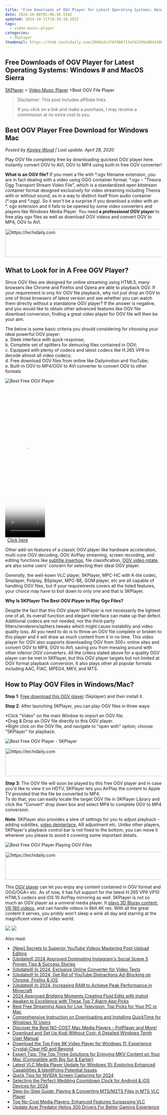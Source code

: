 ```yaml
---
title: "Free Downloads of OGV Player for Latest Operating Systems: Windows # and MacOS Sierra"
date: 2024-10-08T01:06:56.514Z
updated: 2024-10-11T18:34:18.192Z
tags:
  - video-music-player
categories:
  - 5kplayer
thumbnail: https://thmb.techidaily.com/20681dc3787d86713afd2395e0942d0819f5bca12434956d1fe5521df7d6718e.jpg
---
```


## Free Downloads of OGV Player for Latest Operating Systems: Windows # and MacOS Sierra

[5KPlayer](https://tools.techidaily.com/5kplayer/products/) \> [Video Music Player](https://tools.techidaily.com/5kplayer/video-music-player/) \>Best OGV File Player

>  Disclaimer: This post includes affiliate links
>
>  If you click on a link and make a purchase, I may receive a commission at no extra cost to you.
>

## Best OGV Player Free Download for Windows Mac

 _Posted by [Kaylee Wood](https://www.quora.com/profile/Amanda-Hu-21) | Last update: April 28, 2020_

Play OGV file completely free by downloading quickest OGV player here. Instantly convert OGV to AVI, OGV to MP4 using built-in free OGV converter! 

**What is an OGV file?** If you meet a file with \*.ogv filename extension, you are in fact dealing with a video using OGG container format. \*.ogv – "Theora Ogg Transport Stream Video File", which is a standardized open bitstream container format designed exclusively for video streaming including Theora with or without sound, as in a way to distinct itself from audio container (\*.oga and \*.ogg). So it won't be a surprise if you download a video with an \*. ogv extension and it fails to be opened by some video converters and players like Windows Media Player. You need **a professional OGV player** to free play ogv files as well as download OGV videos and convert OGV to MP4, OGV to AVI. 

<!-- affiliate ads begin -->
<a href="https://aligracehair.sjv.io/c/5597632/2135405/19272" target="_top" id="2135405">
  <img src="//a.impactradius-go.com/display-ad/19272-2135405" border="0" alt="https://techidaily.com" width="728" height="90"/>
</a>
<img height="0" width="0" src="https://aligracehair.sjv.io/i/5597632/2135405/19272" style="position:absolute;visibility:hidden;" border="0" />
<!-- affiliate ads end -->

## What to Look for in A Free OGV Player?

Since OGV files are designed for online streaming using HTML5, many browsers like Chrome and Firefox and Opera are able to playback OGV. If your requirement is only for OGV file playback, why not just drop an OGV to one of those browsers of latest version and see whether you can watch them directly without a standalone OGV player? If the answer is negative, and you would like to obtain other advanced features like OGV file download conversion, finding a great video player for OGV file will then be your aim.

The below is some basic criteria you should considering for choosing your ideal powerful OGV player:  
 a. Sleek interface with quick response;  
 b. Complete set of splitters for demuxing files contained in OGV;  
c. Equipped with plenty of codecs and latest codecs like H.265 VP9 to decode almost all video codecs;  
d. Free download OGV files from online like Dailymotion and YouTube;  
e. Built-in OGV to MP4/OGV to AVI converter to convert OGV to other formats

![Best Free OGV Player](https://www.5kplayer.com/video-music-player/img/oggvorbis.png) 

<!-- affiliate ads begin -->
<span id="1975503">
					<video width="128" height="480" style="cursor:pointer"
           poster="//a.impactradius-go.com/display-clicktoplayimage/1975503.png"
           onclick="if(!this.playClicked){this.play();this.setAttribute('controls',true);this.playClicked=true;}">
	   <source src="//a.impactradius-go.com/display-ad/22993-1975503">
	   <img src="//a.impactradius-go.com/display-clicktoplayimage/1975503.png" style="border: none; height: 100%; width: 100%; object-fit: contain">
	</video>
	<div style="width:80px;text-align:center"><a href="javascript:window.open(decodeURIComponent('https%3A%2F%2Fhomestyler.sjv.io%2Fc%2F5597632%2F1975503%2F22993'), '_blank');void(0);">Click here</a></div>
</span>
<img height="0" width="0" src="https://imp.pxf.io/i/5597632/1975503/22993" style="position:absolute;visibility:hidden;" border="0" />
<!-- affiliate ads end -->

Other add-on features of a classic OGV player like hardware acceleration, multi-core OGV decoding, OGV AirPlay streaming, screen recording, and editing functions like [subtitle insertion](https://tools.techidaily.com/5kplayer/video-music-player/), file classification, [OGV video rotate](https://tools.techidaily.com/5kplayer/video-music-player/), are also some users' concern for selecting their ideal OGV player. 

Generally, the well-kown VLC player, 5KPlayer, MPC-HC with K-lite codec, Smplayer, Potplay, BSplayer, MPC-BE, GOM player, etc are all capable of handling OGV files, but if your requirements covers all the listed features, your choice may have to boil down to only one and that is 5KPlayer. 

**Why Is 5KPlayer The Best OGV Player to Play Ogv Files?**

Despite the fact that this OGV player 5KPlayer is not necessarily the lightest one of all, its overall function and elegant interface can make up that defect. Additional codecs are not needed, nor the third-party filters/renderers/spliters tweaks which might cause instability and video quality loss. All you need to do is to throw an OGV file complete or broken to this player and it will draw as much content from it in no time. This video player for OGV also supports downloading OGV from 300+ online sites and convert OGV to MP4, OGV to AVI, saving you from messing around with other inferior OGV converters. All the critera stated above for a quality OGV player can be met in 5KPlayer, but this OGV player targets but not limited at OGV format playback conversion. It also plays other all popular formats including AAC, FlAC, MPEG4, MKV, and MTS.

## How to Play OGV Files in Windows/Mac?

**Step 1**: [Free download this OGV player](https://tools.techidaily.com/5kplayer/products/) (5kplayer) and then install it.

**Step 2**: After launching 5KPlayer, you can play OGV files in three ways:

\*Click "Video" on the main Window to import an OGV file.  
 \*Drag & Drop an OGV file directly to this OGV player.  
 \*Right click on the OGV file, and navigate to "open with" option; choose "5KPlayer" for playback.

![Best Free OGV Player - 5KPlayer](https://www.5kplayer.com/video-music-player/img/5kplayer-freeaacplayer-yxt-030601.jpg) 

<!-- affiliate ads begin -->
<a href="https://ephamedtechinc.pxf.io/c/5597632/2130529/26400" target="_top" id="2130529">
  <img src="//a.impactradius-go.com/display-ad/26400-2130529" border="0" alt="https://techidaily.com" width="728" height="90"/>
</a>
<img height="0" width="0" src="https://ephamedtechinc.pxf.io/i/5597632/2130529/26400" style="position:absolute;visibility:hidden;" border="0" />
<!-- affiliate ads end -->

**Step 3**: The OGV file will soon be played by this free OGV player and in case you'd like to view it on HDTV, 5KPlayer lets you AirPlay the content to Apple TV provided that the file be converted to MP4\.   
 To do that, you can easily locate the target OGV file in 5KPlayer Library and click the "Convert" drop down box and select MP4 to complete OGV to MP4 conversion.

**Note**: 5KPlayer also provides a slew of settings for you to adjust playback - adding subtitles, [video deinterlace](https://tools.techidaily.com/5kplayer/video-music-player/), AR adjustment etc. Unlike other players, 5KPlayer's playback control bar is not fixed to the bottom, you can move it wherever you please to avoid it covering some important details.

![Best Free OGV Player Playing OGV Files](https://www.5kplayer.com/video-music-player/img/5kplayer-4k.jpg) 

<!-- affiliate ads begin -->
<a href="https://ephamedtechinc.pxf.io/c/5597632/2137212/26400" target="_top" id="2137212">
  <img src="//a.impactradius-go.com/display-ad/26400-2137212" border="0" alt="https://techidaily.com" width="728" height="90"/>
</a>
<img height="0" width="0" src="https://ephamedtechinc.pxf.io/i/5597632/2137212/26400" style="position:absolute;visibility:hidden;" border="0" />
<!-- affiliate ads end -->

This [OGV player](https://tools.techidaily.com/5kplayer/video-music-player/) can let you enjoy any content contained in OGV format and OGG/OGA< etc. As of now, it has full support for the latest H.265 VP9 VP10 HTML5 codecs and iOS 10 AirPlay mirroring as well. 5KPlayer is not so much an OGV player as a univeral media player. It [plays 3D Bluray content](https://tools.techidaily.com/5kplayer/video-music-player/), [VR 180 videos](https://tools.techidaily.com/5kplayer/video-music-player/), and can handle videos in 8bit 4K res. With all the great content it serves, you probly won't sleep a wink all day and starring at the magnificent views of video world.

[![](https://www.5kplayer.com/video-music-player/../button/freedownwhitewin.png)](https://tools.techidaily.com/5kplayer/products/) [![](https://www.5kplayer.com/video-music-player/../button/freedownbackmac.png)](https://tools.techidaily.com/5kplayer/products/)

<ins class="adsbygoogle"
     style="display:block"
     data-ad-format="autorelaxed"
     data-ad-client="ca-pub-7571918770474297"
     data-ad-slot="1223367746"></ins>

<ins class="adsbygoogle"
     style="display:block"
     data-ad-client="ca-pub-7571918770474297"
     data-ad-slot="8358498916"
     data-ad-format="auto"
     data-full-width-responsive="true"></ins>

<span class="atpl-alsoreadstyle">Also read:</span>
<div><ul>
<li><a href="https://youtube-stream.techidaily.com/new-secrets-to-superior-youtube-videos-mastering-post-upload-editing/"><u>[New] Secrets to Superior YouTube Videos Mastering Post-Upload Editing</u></a></li>
<li><a href="https://instagram-videos.techidaily.com/updated-2024-approved-dominating-instagrams-social-scene-5-proven-tips-and-success-stories/"><u>[Updated] 2024 Approved Dominating Instagram's Social Scene 5 Proven Tips & Success Stories</u></a></li>
<li><a href="https://facebook-video-footage.techidaily.com/updated-in-2024-exclusive-online-converter-for-video-texts/"><u>[Updated] In 2024, Exclusive Online Converter for Video Texts</u></a></li>
<li><a href="https://youtube-tips.techidaily.com/ed-in-2024-get-rid-of-youtube-distractions-ad-blocking-on-chrome-firefox-and-ios/"><u>[Updated] In 2024, Get Rid of YouTube Distractions Ad-Blocking on Chrome, Firefox & iOS</u></a></li>
<li><a href="https://digital-screen-recording.techidaily.com/updated-in-2024-increasing-ram-to-achieve-peak-performance-in-minecraft/"><u>[Updated] In 2024, Increasing RAM to Achieve Peak Performance in Minecraft</u></a></li>
<li><a href="https://article-files.techidaily.com/2024-approved-bridging-moments-creating-fluid-edits-with-inshot/"><u>2024 Approved Bridging Moments Creating Fluid Edits with Inshot</u></a></li>
<li><a href="https://tech-renaissance.techidaily.com/awaken-to-excellence-with-these-top-7-alarm-app-picks/"><u>Awaken to Excellence with These Top 7 Alarm App Picks</u></a></li>
<li><a href="https://video-ai-editor.techidaily.com/best-free-streaming-apps-for-live-television-top-picks-for-your-pc-or-mac/"><u>Best Free Streaming Apps for Live Television: Top Picks for Your PC or Mac</u></a></li>
<li><a href="https://video-ai-editor.techidaily.com/comprehensive-instruction-on-downloading-and-installing-quicktime-for-windows-10-users/"><u>Comprehensive Instruction on Downloading and Installing QuickTime for Windows 10 Users</u></a></li>
<li><a href="https://video-ai-editor.techidaily.com/discover-the-best-no-cost-mac-media-players-potplayer-and-more/"><u>Discover the Best NO-COST Mac Media Players - PotPlayer and More!</u></a></li>
<li><a href="https://video-ai-editor.techidaily.com/download-and-set-up-kodi-without-cost-a-detailed-windows-tenth-user-manual/"><u>Download and Set Up Kodi Without Cost: A Detailed Windows Tenth User Manual</u></a></li>
<li><a href="https://video-ai-editor.techidaily.com/download-the-top-free-8k-video-player-for-windows-11-experience-crystal-clear-hd-and-beyond/"><u>Download the Top Free 8K Video Player for Windows 11: Experience Crystal-Clear HD and Beyond</u></a></li>
<li><a href="https://video-ai-editor.techidaily.com/expert-tips-the-top-three-solutions-for-enjoying-mkv-content-on-your-mac-compatible-with-big-sur-and-earlier/"><u>Expert Tips: The Top Three Solutions for Enjoying MKV Content on Your Mac (Compatible with Big Sur & Earlier)</u></a></li>
<li><a href="https://video-ai-editor.techidaily.com/latest-vlc-media-player-update-for-windows-10-exploring-enhanced-capabilities-and-identifying-potential-issues/"><u>Latest VLC Media Player Update for Windows 10: Exploring Enhanced Capabilities & Identifying Potential Issues</u></a></li>
<li><a href="https://screen-recording.techidaily.com/quick-tips-for-nvidia-screen-capturing-for-2024/"><u>Quick Tips for NVIDIA Screen Capturing for 2024</u></a></li>
<li><a href="https://extra-skills.techidaily.com/selecting-the-perfect-wedding-countdown-clock-for-android-and-ios-devices-for-2024/"><u>Selecting the Perfect Wedding Countdown Clock for Android & iOS Devices for 2024</u></a></li>
<li><a href="https://video-ai-editor.techidaily.com/step-by-step-guide-playing-and-converting-mtsm2ts-files-in-mts-vlc-player/"><u>Step-by-Step Guide: Playing & Converting MTS/M2TS Files in MTS VLC Player</u></a></li>
<li><a href="https://video-ai-editor.techidaily.com/top-no-cost-media-players-enhanced-features-surpassing-vlc/"><u>Top No-Cost Media Players: Enhanced Features Surpassing VLC</u></a></li>
<li><a href="https://hardware-help.techidaily.com/update-acer-predator-helios-300-drivers-for-better-gaming-experience/"><u>Update Acer Predator Helios 300 Drivers For Better Gaming Experience</u></a></li>
</ul></div>

